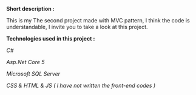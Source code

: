 **Short description :**

This is my The second project made with MVC pattern, I think the code is understandable, I invite you to take a look at this project.

**Technologies used in this project :**

_C#_

_Asp.Net Core 5_

_Microsoft SQL Server_

_CSS & HTML & JS ( I have not written the front-end codes )_
